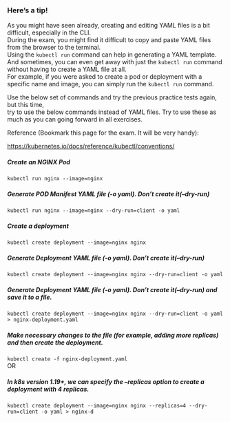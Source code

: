### Here’s a tip!

As you might have seen already, creating and editing YAML files is a bit difficult, especially in the CLI. <br>
During the exam, you might find it difficult to copy and paste YAML files from the browser to the terminal. <br>
Using the `kubectl run` command can help in generating a YAML template. <br>
And sometimes, you can even get away with just the `kubectl run` command without having to create a YAML file at all.  <br>
For example, if you were asked to create a pod or deployment with a specific name and image, you can simply run the `kubectl run` command. <br>

Use the below set of commands and try the previous practice tests again, but this time, <br> 
try to use the below commands instead of YAML files. Try to use these as much as you can going forward in all exercises. <br>

Reference (Bookmark this page for the exam. It will be very handy):<br>

https://kubernetes.io/docs/reference/kubectl/conventions/ <br> 

##### Create an NGINX Pod <br>
`kubectl run nginx --image=nginx` <br>

##### Generate POD Manifest YAML file (-o yaml). Don’t create it(–dry-run) <br>
`kubectl run nginx --image=nginx --dry-run=client -o yaml` <br>

##### Create a deployment<br>
`kubectl create deployment --image=nginx nginx` <br>

##### Generate Deployment YAML file (-o yaml). Don’t create it(–dry-run) <br>
`kubectl create deployment --image=nginx nginx --dry-run=client -o yaml` <br>

##### Generate Deployment YAML file (-o yaml). Don’t create it(–dry-run) and save it to a file. <br>
`kubectl create deployment --image=nginx nginx --dry-run=client -o yaml > nginx-deployment.yaml` <br>

##### Make necessary changes to the file (for example, adding more replicas) and then create the deployment. <br>
`kubectl create -f nginx-deployment.yaml` <br>
OR <br>

##### In k8s version 1.19+, we can specify the –replicas option to create a deployment with 4 replicas. <br>
`kubectl create deployment --image=nginx nginx --replicas=4 --dry-run=client -o yaml > nginx-d` <br>